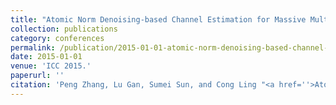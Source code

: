 ```yaml
---
title: "Atomic Norm Denoising-based Channel Estimation for Massive Multiuser MIMO Systems"
collection: publications
category: conferences
permalink: /publication/2015-01-01-atomic-norm-denoising-based-channel-estimation-for-massive-multiuser-mimo-systems
date: 2015-01-01
venue: 'ICC 2015.'
paperurl: ''
citation: 'Peng Zhang, Lu Gan, Sumei Sun, and Cong Ling "<a href=''>Atomic Norm Denoising-based Channel Estimation for Massive Multiuser MIMO Systems</a>", ICC 2015.'
---
```

